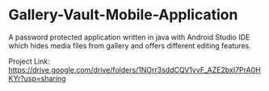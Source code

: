 # Gallery-Vault-Mobile-Application
A password protected application written in java with Android Studio IDE which hides media files from gallery and offers different editing features.

Project Link:
https://drive.google.com/drive/folders/1NOrr3sddCQV1yvF_AZE2bxI7PrA0HKYr?usp=sharing
